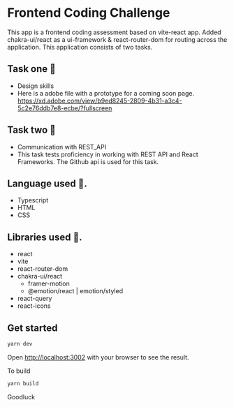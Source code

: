 # Frontend Coding Challenge

This app is a frontend coding assessment based on vite-react app. Added chakra-ui/react as a ui-framework & react-router-dom for routing across the application. This application consists of two tasks.

## Task one 💪

- Design skills
- Here is a adobe file with a prototype for a coming soon page. https://xd.adobe.com/view/b9ed8245-2809-4b31-a3c4-5c2e76ddb7e8-ecbe/?fullscreen

## Task two 🧠

- Communication with REST_API
- This task tests proficiency in working with REST API and React Frameworks. The Github api is used for this task.

## Language used 💪.

- Typescript
- HTML
- CSS

## Libraries used 💪.

- react
- vite
- react-router-dom
- chakra-ui/react
  - framer-motion
  - @emotion/react | emotion/styled
- react-query
- react-icons

## Get started

```bash
yarn dev
```

Open [http://localhost:3002](http://localhost:3002) with your browser to see the result.

To build

```bash
yarn build
```

Goodluck
